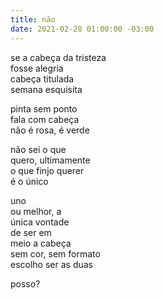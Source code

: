```yaml
---
title: não
date: 2021-02-28 01:00:00 -03:00
---
```


se a cabeça da tristeza  
fosse alegria  
cabeça titulada  
semana esquisita

pinta sem ponto  
fala com cabeça  
não é rosa, é verde

não sei o que  
quero, ultimamente  
o que finjo querer  
é o único

uno  
ou melhor, a  
única vontade  
de ser em  
meio a cabeça  
sem cor, sem formato  
escolho ser as duas

posso?
